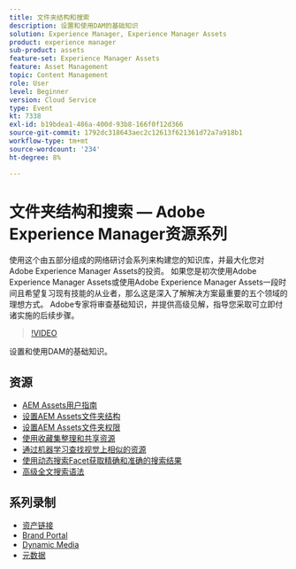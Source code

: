 ```yaml
---
title: 文件夹结构和搜索
description: 设置和使用DAM的基础知识
solution: Experience Manager, Experience Manager Assets
product: experience manager
sub-product: assets
feature-set: Experience Manager Assets
feature: Asset Management
topic: Content Management
role: User
level: Beginner
version: Cloud Service
type: Event
kt: 7338
exl-id: b19bdea1-486a-400d-93b8-166f0f12d366
source-git-commit: 1792dc318643aec2c12613f621361d72a7a918b1
workflow-type: tm+mt
source-wordcount: '234'
ht-degree: 8%

---
```


# 文件夹结构和搜索 — Adobe Experience Manager资源系列

使用这个由五部分组成的网络研讨会系列来构建您的知识库，并最大化您对Adobe Experience Manager Assets的投资。 如果您是初次使用Adobe Experience Manager Assets或使用Adobe Experience Manager Assets一段时间且希望复习现有技能的从业者，那么这是深入了解解决方案最重要的五个领域的理想方式。 Adobe专家将审查基础知识，并提供高级见解，指导您采取可立即付诸实施的后续步骤。

>[!VIDEO](https://video.tv.adobe.com/v/332135/?quality=12&learn=on&hidetitle=true)

设置和使用DAM的基础知识。

## 资源

* [AEM Assets用户指南](https://experienceleague.adobe.com/docs/experience-manager-65/assets/home.html)
* [设置AEM Assets文件夹结构](https://experienceleague.adobe.com/docs/experience-manager-learn/assets/configuring/baseline-folders.html)
* [设置AEM Assets文件夹权限](https://experienceleague.adobe.com/docs/experience-manager-learn/assets/configuring/baseline-permissions.html)
* [使用收藏集整理和共享资源](https://experienceleague.adobe.com/docs/experience-manager-learn/assets/search-and-discovery/collections.html)
* [通过机器学习查找视觉上相似的资源](https://experienceleague.adobe.com/docs/experience-manager-learn/assets/search-and-discovery/search.html)
* [使用动态搜索Facet获取精确和准确的搜索结果](https://experienceleague.adobe.com/docs/experience-manager-learn/assets/search-and-discovery/search.html)
* [高级全文搜索语法](https://experienceleague.adobe.com/docs/experience-manager-64/assets/using/gql-search.html?lang=en#using)

## 系列录制

* [资产链接](asset-link.md)
* [Brand Portal](brand-portal.md)
* [Dynamic Media](dynamic-media.md)
* [元数据](metadata.md)
